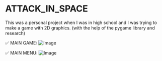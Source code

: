 # ATTACK_IN_SPACE
This was a personal project when I was in high school and I was trying to make a game with 2D graphics. (with the help of the pygame library and research)

✅ MAIN GAME:
![Image](https://github.com/user-attachments/assets/2fd5c80f-46a6-4928-a055-3fe4305b904b)

✅ MAIN MENU:
![Image](https://github.com/user-attachments/assets/217254d3-9262-4537-8390-9347b3d67ecf)
